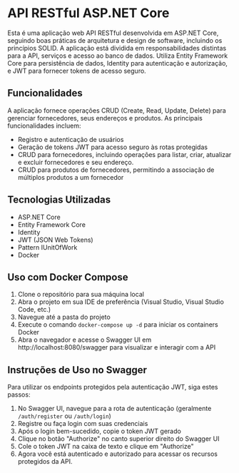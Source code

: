 # API RESTful ASP.NET Core

Esta é uma aplicação web API RESTful desenvolvida em ASP.NET Core, seguindo boas práticas de arquitetura e design de software, incluindo os princípios SOLID. A aplicação está dividida em responsabilidades distintas para a API, serviços e acesso ao banco de dados. Utiliza Entity Framework Core para persistência de dados, Identity para autenticação e autorização, e JWT para fornecer tokens de acesso seguro.

## Funcionalidades <i class="fa-duotone fa-sparkles"></i>

A aplicação fornece operações CRUD (Create, Read, Update, Delete) para gerenciar fornecedores, seus endereços e produtos. As principais funcionalidades incluem:

- Registro e autenticação de usuários
- Geração de tokens JWT para acesso seguro às rotas protegidas
- CRUD para fornecedores, incluindo operações para listar, criar, atualizar e excluir fornecedores e seu endereço. 
- CRUD para produtos de fornecedores, permitindo a associação de múltiplos produtos a um fornecedor

## Tecnologias Utilizadas <i class="fa-regular fa-code"></i>

- ASP.NET Core
- Entity Framework Core
- Identity
- JWT (JSON Web Tokens)
- Pattern IUnitOfWork
- Docker 

## Uso com Docker Compose <i class="fa-brands fa-docker"></i>

1. Clone o repositório para sua máquina local
2. Abra o projeto em sua IDE de preferência (Visual Studio, Visual Studio Code, etc.)
3. Navegue até a pasta do projeto
4. Execute o comando `docker-compose up -d` para iniciar os containers Docker
5. Abra o navegador e acesse o Swagger UI em http://localhost:8080/swagger para visualizar e interagir com a API

## Instruções de Uso no Swagger

Para utilizar os endpoints protegidos pela autenticação JWT, siga estes passos:

1. No Swagger UI, navegue para a rota de autenticação (geralmente `/auth/register` ou `/auth/login`)
2. Registre ou faça login com suas credenciais
3. Após o login bem-sucedido, copie o token JWT gerado
4. Clique no botão "Authorize" no canto superior direito do Swagger UI
5. Cole o token JWT na caixa de texto e clique em "Authorize"
6. Agora você está autenticado e autorizado para acessar os recursos protegidos da API.
